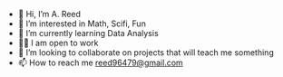 - 👋 Hi, I’m A. Reed
- 👀 I’m interested in Math, Scifi, Fun
- 🌱 I’m currently learning Data Analysis
- :technologist: I am open to work
- 💞️ I’m looking to collaborate on projects that will teach me something
- 📫 How to reach me reed96479@gmail.com

<!---
A-Reed23/A-Reed23 is a ✨ special ✨ repository because its `README.md` (this file) appears on your GitHub profile.
You can click the Preview link to take a look at your changes.
--->
